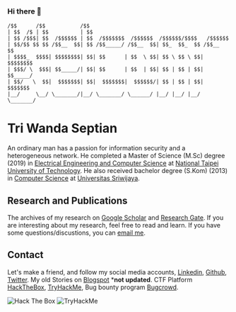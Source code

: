 ### Hi there 👋
```
/$$      /$$           /$$                                            
| $$  /$ | $$          | $$                                            
| $$ /$$$| $$  /$$$$$$ | $$  /$$$$$$$  /$$$$$$  /$$$$$$/$$$$   /$$$$$$ 
| $$/$$ $$ $$ /$$__  $$| $$ /$$_____/ /$$__  $$| $$_  $$_  $$ /$$__  $$
| $$$$_  $$$$| $$$$$$$$| $$| $$      | $$  \ $$| $$ \ $$ \ $$| $$$$$$$$
| $$$/ \  $$$| $$_____/| $$| $$      | $$  | $$| $$ | $$ | $$| $$_____/
| $$/   \  $$|  $$$$$$$| $$|  $$$$$$$|  $$$$$$/| $$ | $$ | $$|  $$$$$$$
|__/     \__/ \_______/|__/ \_______/ \______/ |__/ |__/ |__/ \_______/
``` 
# Tri Wanda Septian
An ordinary man has a passion for information security and a heterogeneous network. He completed a Master of Science (M.Sc) degree (2019) in [Electrical Engineering and Computer Science](https://eecs.ntut.edu.tw/p/412-1016-13488.php?Lang=en) at [National Taipei University of Technology](https://www-en.ntut.edu.tw/). He also received bachelor degree (S.Kom) (2013) in [Computer Science](http://ilkom.unsri.ac.id) at [Universitas Sriwijaya](https://unsri.ac.id).

## Research and Publications
The archives of my research on [Google Scholar](https://scholar.google.com.tw/citations?user=XMuXhkAAAAAJ&hl=en)
and [Research Gate](https://www.researchgate.net/profile/Tri_Septian). If you are interesting about my research, feel free to read and learn. If you have some questions/discustions, you can [email me](mailto:twseptian@gmail.com).

## Contact
Let's make a friend, and follow my social media accounts, [Linkedin](https://www.linkedin.com/in/twseptian/), [Github](https://github.com/twseptian), [Twitter](https://twitter.com/twseptian_). My old Stories on [Blogspot](https://twseptian.blogspot.com/) \***not updated**. CTF Platform [HackTheBox](https://www.hackthebox.eu/profile/183432), [TryHackMe](https://tryhackme.com/p/twsterlab), Bug bounty program [Bugcrowd](https://bugcrowd.com/twseptian).

<img src="http://www.hackthebox.eu/badge/image/183432" alt="Hack The Box">

<img src="https://tryhackme-badges.s3.amazonaws.com/twsterlab.png" alt="TryHackMe">

<!--
**twseptian/twseptian** is a ✨ _special_ ✨ repository because its `README.md` (this file) appears on your GitHub profile.

Here are some ideas to get you started:

- 🔭 I’m currently working on ...
- 🌱 I’m currently learning ...
- 👯 I’m looking to collaborate on ...
- 🤔 I’m looking for help with ...
- 💬 Ask me about ...
- 📫 How to reach me: ...
- 😄 Pronouns: ...
- ⚡ Fun fact: ...
-->
